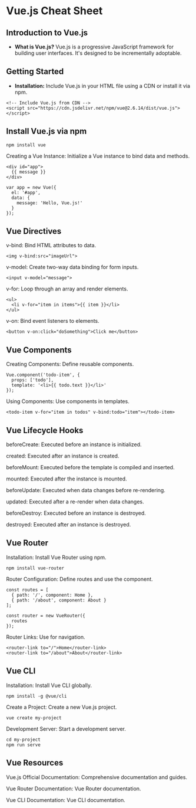 # Vue.js Cheat Sheet

## Introduction to Vue.js

- **What is Vue.js?** Vue.js is a progressive JavaScript framework for building user interfaces. It's designed to be incrementally adoptable.

## Getting Started

- **Installation:** Include Vue.js in your HTML file using a CDN or install it via npm.

```
<!-- Include Vue.js from CDN -->
<script src="https://cdn.jsdelivr.net/npm/vue@2.6.14/dist/vue.js"></script>
```

## Install Vue.js via npm

```
npm install vue
```

Creating a Vue Instance: Initialize a Vue instance to bind data and methods.

```
<div id="app">
  {{ message }}
</div>
```

```
var app = new Vue({
  el: '#app',
  data: {
    message: 'Hello, Vue.js!'
  }
});
```

## Vue Directives

v-bind: Bind HTML attributes to data.

```
<img v-bind:src="imageUrl">
```

v-model: Create two-way data binding for form inputs.

```
<input v-model="message">
```

v-for: Loop through an array and render elements.

```
<ul>
  <li v-for="item in items">{{ item }}</li>
</ul>
```

v-on: Bind event listeners to elements.

```
<button v-on:click="doSomething">Click me</button>
```

## Vue Components

Creating Components: Define reusable components.

```
Vue.component('todo-item', {
  props: ['todo'],
  template: '<li>{{ todo.text }}</li>'
});
```

Using Components: Use components in templates.

```
<todo-item v-for="item in todos" v-bind:todo="item"></todo-item>
```

## Vue Lifecycle Hooks

beforeCreate: Executed before an instance is initialized.

created: Executed after an instance is created.

beforeMount: Executed before the template is compiled and inserted.

mounted: Executed after the instance is mounted.

beforeUpdate: Executed when data changes before re-rendering.

updated: Executed after a re-render when data changes.

beforeDestroy: Executed before an instance is destroyed.

destroyed: Executed after an instance is destroyed.

## Vue Router

Installation: Install Vue Router using npm.

```
npm install vue-router
```

Router Configuration: Define routes and use the <router-view> component.

```
const routes = [
  { path: '/', component: Home },
  { path: '/about', component: About }
];

const router = new VueRouter({
  routes
});
```

Router Links: Use <router-link> for navigation.

```
<router-link to="/">Home</router-link>
<router-link to="/about">About</router-link>
```

## Vue CLI

Installation: Install Vue CLI globally.

```
npm install -g @vue/cli
```

Create a Project: Create a new Vue.js project.

```
vue create my-project
```

Development Server: Start a development server.

```
cd my-project
npm run serve
```

## Vue Resources

Vue.js Official Documentation: Comprehensive documentation and guides.

Vue Router Documentation: Vue Router documentation.

Vue CLI Documentation: Vue CLI documentation.
